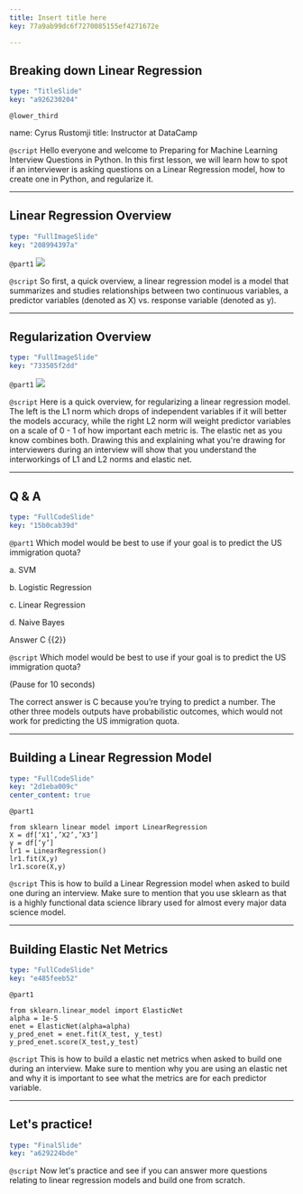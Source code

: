 ```yaml
---
title: Insert title here
key: 77a9ab99dc6f7270085155ef4271672e

---
```

## Breaking down Linear Regression

```yaml
type: "TitleSlide"
key: "a926230204"
```

`@lower_third`

name: Cyrus Rustomji
title: Instructor at DataCamp


`@script`
Hello everyone and welcome to Preparing for Machine Learning Interview Questions in Python.
In this first lesson, we will learn how to spot if an interviewer is asking questions on a Linear Regression model, how to create one in Python, and regularize it.


---
## Linear Regression Overview

```yaml
type: "FullImageSlide"
key: "208994397a"
```

`@part1`
![](https://assets.datacamp.com/production/repositories/4634/datasets/364d9c56d605648ca7aa109c87b8475df9cb9a50/lr.png)


`@script`
So first, a quick overview, a linear regression model is a model that summarizes and studies relationships between two continuous variables, a predictor variables (denoted as X) vs. response variable (denoted as y).


---
## Regularization Overview

```yaml
type: "FullImageSlide"
key: "733505f2dd"
```

`@part1`
![](https://assets.datacamp.com/production/repositories/4634/datasets/1bb4b799a867b06146650c2b9fe58beea704ae11/elastic_net.jpg)


`@script`
Here is a quick overview, for regularizing a linear regression model. The left is the L1 norm which drops of independent variables if it will better the models accuracy, while the right L2 norm will weight predictor variables on a scale of 0 - 1 of how important each metric is. The elastic net as you know combines both. Drawing this and explaining what you're drawing for interviewers during an interview will show that you understand the interworkings of L1 and L2 norms and elastic net.


---
## Q & A

```yaml
type: "FullCodeSlide"
key: "15b0cab39d"
```

`@part1`
Which model would be best to use if your goal is to predict the US immigration quota?

a. SVM

b. Logistic Regression

c. Linear Regression

d. Naive Bayes


Answer C {{2}}


`@script`
Which model would be best to use if your goal is to predict the US immigration quota?

(Pause for 10 seconds)

The correct answer is C because you’re trying to predict a number. The other three models outputs have probabilistic outcomes, which would not work for predicting the US immigration quota.


---
## Building a Linear Regression Model

```yaml
type: "FullCodeSlide"
key: "2d1eba009c"
center_content: true
```

`@part1`
```
from sklearn linear model import LinearRegression
X = df[‘X1’,’X2’,’X3’]
y = df[‘y’]
lr1 = LinearRegression()
lr1.fit(X,y)
lr1.score(X,y)
```


`@script`
This is how to build a Linear Regression model when asked to build one during an interview. Make sure to mention that you use sklearn as that is a highly functional data science library used for almost every major data science model.


---
## Building Elastic Net Metrics

```yaml
type: "FullCodeSlide"
key: "e485feeb52"
```

`@part1`
```
from sklearn.linear_model import ElasticNet
alpha = 1e-5
enet = ElasticNet(alpha=alpha)
y_pred_enet = enet.fit(X_test, y_test)
y_pred_enet.score(X_test,y_test)
```


`@script`
This is how to build a elastic net metrics when asked to build one during an interview. Make sure to mention why you are using an elastic net and why it is important to see what the metrics are for each predictor variable.


---
## Let's practice!

```yaml
type: "FinalSlide"
key: "a629224bde"
```

`@script`
Now let's practice and see if you can answer more questions relating to linear regression models and build one from scratch.

